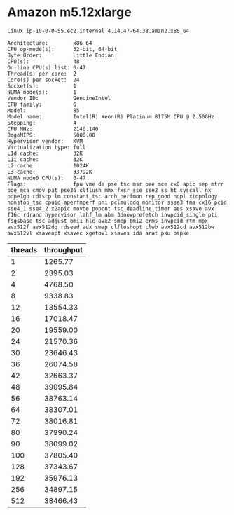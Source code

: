 # Amazon m5.12xlarge

`Linux ip-10-0-0-55.ec2.internal 4.14.47-64.38.amzn2.x86_64 `

```
Architecture:        x86_64
CPU op-mode(s):      32-bit, 64-bit
Byte Order:          Little Endian
CPU(s):              48
On-line CPU(s) list: 0-47
Thread(s) per core:  2
Core(s) per socket:  24
Socket(s):           1
NUMA node(s):        1
Vendor ID:           GenuineIntel
CPU family:          6
Model:               85
Model name:          Intel(R) Xeon(R) Platinum 8175M CPU @ 2.50GHz
Stepping:            4
CPU MHz:             2140.140
BogoMIPS:            5000.00
Hypervisor vendor:   KVM
Virtualization type: full
L1d cache:           32K
L1i cache:           32K
L2 cache:            1024K
L3 cache:            33792K
NUMA node0 CPU(s):   0-47
Flags:               fpu vme de pse tsc msr pae mce cx8 apic sep mtrr pge mca cmov pat pse36 clflush mmx fxsr sse sse2 ss ht syscall nx pdpe1gb rdtscp lm constant_tsc arch_perfmon rep_good nopl xtopology nonstop_tsc cpuid aperfmperf pni pclmulqdq monitor ssse3 fma cx16 pcid sse4_1 sse4_2 x2apic movbe popcnt tsc_deadline_timer aes xsave avx f16c rdrand hypervisor lahf_lm abm 3dnowprefetch invpcid_single pti fsgsbase tsc_adjust bmi1 hle avx2 smep bmi2 erms invpcid rtm mpx avx512f avx512dq rdseed adx smap clflushopt clwb avx512cd avx512bw avx512vl xsaveopt xsavec xgetbv1 xsaves ida arat pku ospke
```

threads | throughput 
--------|-----------
1 | 1265.77
2 | 2395.03
4 | 4768.50
8 | 9338.83
12 | 13554.33
16 | 17018.47
20 | 19559.00
24 | 21570.36
30 | 23646.43
36 | 26074.58
42 | 32663.37
48 | 39095.84
56 | 38763.14
64 | 38307.01
72 | 38016.81
80 | 37990.24
90 | 38099.02
100 | 37805.40
128 | 37343.67
192 | 35976.13
256 | 34897.15
512 | 38466.43
